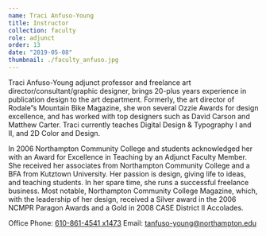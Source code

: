 ```yaml
---
name: Traci Anfuso-Young
title: Instructor
collection: faculty
role: adjunct
order: 13
date: "2019-05-08"
thumbnail: ./faculty_anfuso.jpg
---
```


Traci Anfuso-Young adjunct professor and freelance art director/consultant/graphic designer, brings 20-plus years experience in publication design to the art department. Formerly, the art director of Rodale”s Mountain Bike Magazine, she won several Ozzie Awards for design excellence, and has worked with top designers such as David Carson and Matthew Carter. Traci currently teaches Digital Design & Typography I and II, and 2D Color and Design.

In 2006 Northampton Community College and students acknowledged her with an Award for Excellence in Teaching by an Adjunct Faculty Member. She received her associates from Northampton Community College and a BFA from Kutztown University. Her passion is design, giving life to ideas, and teaching students. In her spare time, she runs a successful freelance business. Most notable, Northampton Community College Magazine, which, with the leadership of her design, received a Silver award in the 2006 NCMPR Paragon Awards and a Gold in 2008 CASE District II Accolades.

Office Phone: <a href="tel:610-861-4541">610-861-4541 x1473</a>
Email: <a href="mailto:tanfuso-young@northampton.edu">tanfuso-young@northampton.edu</a>
